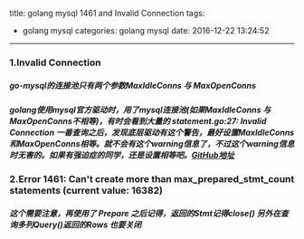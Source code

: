 title: golang mysql 1461 and Invalid Connection
tags:
  - golang mysql
categories: golang mysql
date: 2016-12-22 13:24:52
---

### 1.Invalid Connection

##### go-mysql的连接池只有两个参数MaxIdleConns 与 MaxOpenConns
##### golang使用mysql官方驱动时，用了mysql连接池(如果MaxIdleConns 与 MaxOpenConns不相等)，有时会看到大量的  statement.go:27: Invalid Connection 一番查询之后，发现底层驱动有这个警告，最好设置MaxIdleConns和MaxOpenConns相等。就不会有这个warning信息了，不过这个warning信息时无害的。如果有强迫症的同学，还是设置相等吧。[GitHub地址](https://github.com/go-sql-driver/mysql/issues/185)



### 2.Error 1461: Can't create more than max_prepared_stmt_count statements (current value: 16382)
##### 这个需要注意，再使用了 Prepare 之后记得，返回的Stmt记得close()  另外在查询多列Query()返回的Rows 也要关闭